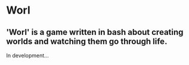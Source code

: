 # Worl
## 'Worl' is a game written in bash about creating worlds and watching them go through life.

In development...
